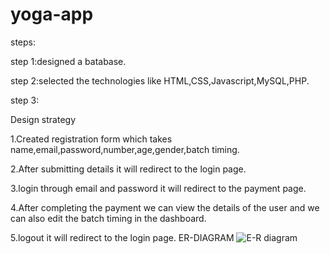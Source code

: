 # yoga-app
steps:

step 1:designed a batabase.

step 2:selected the technologies like HTML,CSS,Javascript,MySQL,PHP.

step 3:

Design strategy

1.Created registration form which takes name,email,password,number,age,gender,batch timing.

2.After submitting details it will redirect to the login page.

3.login through email and password it will redirect to the payment page.

4.After completing the payment we can view the details of the user and we can also edit the batch timing in the dashboard.

5.logout it will redirect to the login page.
ER-DIAGRAM
![E-R diagram](https://github.com/Aasmitha-Grandhi/yoga-app/assets/142682191/71d989cc-8b2b-4f75-8e27-7623f2f93c91)
